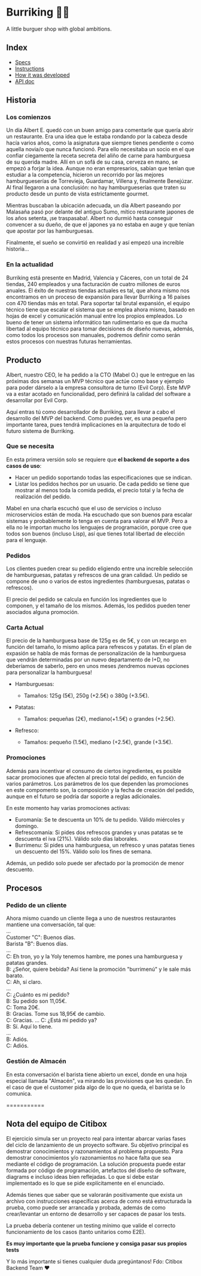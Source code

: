 Burriking 🍔🍟
====================================
A little burguer shop with global ambitions.

## Index

- [Specs](/README.md) 
- [Instructions](/docs/instructions.md) 
- [How it was developed](/docs/how-it-was-developed.md) 
- [API doc](/docs/api/orders.md) 

## Historia

### Los comienzos
Un día Albert E. quedó con un buen amigo para comentarle que quería abrir un restaurante. Era una idea que le estaba rondando por la cabeza desde hacía varios años, como la asignatura que siempre tienes pendiente o como aquella novia/o que nunca funcionó. Para ello necesitaba un socio en el que confiar ciegamente la receta secreta del aliño de carne para hamburguesa de su querida madre. Allí en un sofá de su casa, cerveza en mano, se empezó a forjar la idea. Aunque no eran empresarios, sabían que tenían que estudiar a la competencia, hicieron un recorrido por las mejores hamburgueserías de Torrevieja, Guardamar, Villena y, finalmente Benejúzar. Al final llegaron a una conclusión: no hay hamburgueserías que traten su producto desde un punto de vista estrictamente gourmet.

Mientras buscaban la ubicación adecuada, un día Albert paseando por Malasaña pasó por delante del antiguo Sumo, mítico restaurante japones de los años setenta, ¡se traspasaba!. Albert no durmió hasta conseguir convencer a su dueño, de que el japones ya no estaba en auge y que tenían que apostar por las hamburguesas.

Finalmente, el sueño se convirtió en realidad y así empezó una increíble historia...

### En la actualidad
Burriking está presente en Madrid, Valencia y Cáceres, con un total de 24 tiendas, 240 empleados y una facturación de cuatro millones de euros anuales. El éxito de nuestras tiendas actuales es tal, que ahora mismo nos encontramos en un proceso de expansión para llevar Burriking a 16 países con 470 tiendas más en total. Para soportar tal brutal expansión, el equipo técnico tiene que escalar el sistema que se emplea ahora mismo, basado en hojas de excel y comunicación manual entre los propios empleados. Lo bueno de tener un sistema informático tan rudimentario es que da mucha libertad al equipo técnico para tomar decisiones de diseño nuevas, además, como todos los procesos son manuales, podremos definir como serán estos procesos con nuestras futuras herramientas.

## Producto
Albert, nuestro CEO, le ha pedido a la CTO (Mabel O.) que le entregue en las próximas dos semanas un MVP técnico que actúe como base y ejemplo para poder dárselo a la empresa consultora de turno (Evil Corp). Este MVP va a estar acotado en funcionalidad, pero definirá la calidad del software a desarrollar por Evil Corp. 

Aquí entras tú como desarrollador de Burriking, para llevar a cabo el desarrollo del MVP del backend. Como puedes ver, es una pequeña pero importante tarea, pues tendrá implicaciones en la arquitectura de todo el futuro sistema de Burriking.

### Que se necesita
En esta primera versión solo se requiere que **el backend de soporte a dos casos de uso**:

- Hacer un pedido soportando todas las especificaciones que se indican.
- Listar los pedidos hechos por un usuario. De cada pedido se tiene que mostrar al menos toda la comida pedida, el precio total y la fecha de realización del pedido.

Mabel en una charla escuchó que el uso de servicios o incluso microservicios están de moda. Ha escuchado que son buenos para escalar sistemas y probablemente lo tenga en cuenta para valorar el MVP. Pero a ella no le importan mucho los lenguajes de programación, porque cree que todos son buenos (incluso Lisp), así que tienes total libertad de elección para el lenguaje.

### Pedidos
Los clientes pueden crear su pedido eligiendo entre una increíble selección de hamburguesas, patatas y refrescos de una gran calidad. Un pedido se compone de uno o varios de estos ingredientes (hamburguesas, patatas o refrescos). 

El precio del pedido se calcula en función los ingredientes que lo componen, y el tamaño de los mismos. Además, los pedidos pueden tener asociados alguna promoción.

### Carta Actual
El precio de la hamburguesa base de 125g es de 5€, y con un recargo en función del tamaño, lo mismo aplica para refrescos y patatas. En el plan de expasión se habla de más formas de personalización de la hamburguesa que vendrán determinadas por un nuevo departamento de I+D, no deberíamos de saberlo, pero en unos meses ¡tendremos nuevas opciones para personalizar la hamburguesa! 

- Hamburguesas:

    * Tamaños: 125g (5€), 250g (+2.5€) o 380g (+3.5€).  

- Patatas:
    
    * Tamaños: pequeñas (2€), mediano(+1.5€) o grandes (+2.5€).
 
- Refresco: 
    
    * Tamaños: pequeño (1.5€), mediano (+2.5€), grande (+3.5€).

### Promociones
Además para incentivar el consumo de ciertos ingredientes, es posible sacar promociones que afecten al precio total del pedido, en función de varios parámetros. Los parámetros de los que dependen las promociones en este compomento son, la composición y la fecha de creación del pedido, aunque en el futuro se podría dar soporte a reglas adicionales.

En este momento hay varias promociones activas:

- Euromanía: Se te descuenta un 10% de tu pedido. Válido miércoles y domingo.
- Refrescomanía: Si pides dos refrescos grandes y unas patatas se te descuenta el iva (21%). Válido solo días laborales.
- Burrimenu: Si pides una hamburguesa, un refresco y unas patatas tienes un descuento del 15%. Válido solo los fines de semana.

Además, un pedido solo puede ser afectado por la promoción de menor descuento.

## Procesos

### Pedido de un cliente

Ahora mismo cuando un cliente llega a uno de nuestros restaurantes mantiene una conversación, tal que:  
...  
Customer "C": Buenos días.  
Barista "B": Buenos días.  
...  
C: Eh tron, yo y la Yoly tenemos hambre, me pones una hamburguesa y patatas grandes.  
B: ¿Señor, quiere bebida? Así tiene la promoción "burrimenú" y le sale más barato.  
C: Ah, sí claro.  
...  
C: ¿Cuánto es mi pedido?  
B: Su pedido son 11,05€.  
C: Toma 20€.  
B: Gracias. Tome sus 18,95€ de cambio.  
C: Gracias.
... 
C: ¿Está mi pedido ya?  
B: Sí. Aquí lo tiene.  
...  
B: Adiós.  
C: Adiós. 

### Gestión de Almacén

En esta conversación el barista tiene abierto un excel, donde en una hoja especial llamada "Almacén", va mirando las provisiones que les quedan. En el caso de que el customer pida algo de lo que no queda, el barista se lo comunica.

===========

## Nota del equipo de Citibox
El ejercicio simula ser un proyecto real para intentar abarcar varias fases del ciclo de lanzamiento de un proyecto software. Su objetivo principal es demostrar conocimientos y razonamientos al problema propuesto. Para demostrar conocimientos y/o razonamientos no hace falta que sea mediante el código de programación. La solución propuesta puede estar formada por código de programación, artefactos del diseño de software, diagrams e incluso ideas bien reflejadas. Lo que sí debe estar implementado es lo que se pide explícitamente en el enunciado.

Además tienes que saber que se valorarán positivamente que exista un archivo con instrucciones específicas acerca de como está estructurada la prueba, como puede ser arrancada y probada, además de como crear/levantar un entorno de desarrollo y ser capaces de pasar los tests.

La prueba debería contener un testing mínimo que valide el correcto funcionamiento de los casos (tanto unitarios como E2E). 

**Es muy importante que la prueba funcione y consiga pasar sus propios tests**

Y lo más importante si tienes cualquier duda ¡pregúntanos! 
Fdo: Citibox Backend Team ❤️
